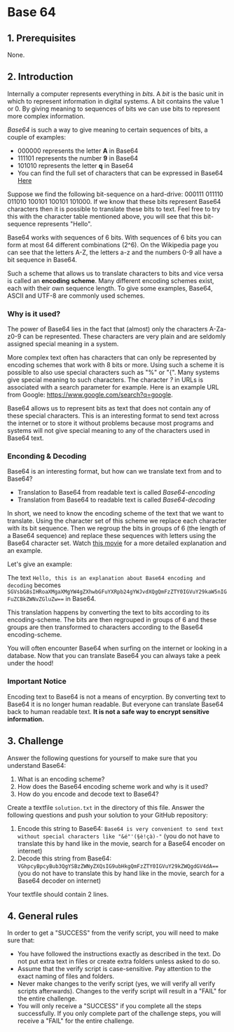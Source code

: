# Base 64

## 1. Prerequisites

None.

## 2. Introduction

Internally a computer represents everything in _bits_. A _bit_ is the basic unit in which to represent information in digital systems. A bit contains the value 1 or 0. By giving meaning to sequences of bits we can use bits to represent more complex information.

*Base64* is such a way to give meaning to certain sequences of bits, a couple of examples:
* 000000 represents the letter **A** in Base64
* 111101 represents the number **9** in Base64
* 101010 represents the letter **q** in Base64
* You can find the full set of characters that can be expressed in Base64 [Here](https://en.wikipedia.org/wiki/Base64#Design)

Suppose we find the following bit-sequence on a hard-drive: 000111 011110 011010 100101 100101 101000. If we know that these bits represent Base64 characters then it is possible to translate these bits to text. Feel free to try this with the character table mentioned above, you will see that this bit-sequence represents "Hello".

Base64 works with sequences of 6 bits. With sequences of 6 bits you can form at most 64 different combinations (2^6). On the Wikipedia page you can see that the letters A-Z, the letters a-z and the numbers 0-9 all have a bit sequence in Base64.

Such a scheme that allows us to translate characters to bits and vice versa is called an **encoding scheme**. Many different encoding schemes exist, each with their own sequence length. To give some examples, Base64, ASCII and UTF-8 are commonly used schemes.

### Why is it used?

The power of Base64 lies in the fact that (almost) only the characters A-Za-z0-9 can be represented. These characters are very plain and are seldomly assigned special meaning in a system.

More complex text often has characters that can only be represented by encoding schemes that work with 8 bits or more. Using such a scheme it is possible to also use special characters such as "%" or "{". Many systems give special meaning to such characters. The character *?* in URLs is associated with a search parameter for example. Here is an example URL from Google: https://www.google.com/search?q=google.

Base64 allows us to represent bits as text that does not contain any of these special characters. This is an interesting format to send text across the internet or to store it without problems because most programs and systems will not give special meaning to any of the characters used in Base64 text.

### Enconding & Decoding

Base64 is an interesting format, but how can we translate text from and to Base64?

* Translation to Base64 from readable text is called *Base64-encoding* 
* Translation from Base64 to readable text is called *Base64-decoding*

In short, we need to know the encoding scheme of the text that we want to translate. Using the character set of this scheme we replace each character with its bit sequence. Then we regroup the bits in groups of 6 (the length of a Base64 sequence) and replace these sequences with letters using the Base64 character set. Watch [this movie](https://www.youtube.com/watch?v=7gSSMy_M4HU) for a more detailed explanation and an example.

Let's give an example:

The text `Hello, this is an explanation about Base64 encoding and decoding` becomes `SGVsbG8sIHRoaXMgaXMgYW4gZXhwbGFuYXRpb24gYWJvdXQgQmFzZTY0IGVuY29kaW5nIGFuZCBkZWNvZGluZw==` in Base64.

This translation happens by converting the text to bits according to its encoding-scheme. The bits are then regrouped in groups of 6 and these groups are then transformed to characters according to the Base64 encoding-scheme.

You will often encounter Base64 when surfing on the internet or looking in a database. Now that you can translate Base64 you can always take a peek under the hood!

### Important Notice

Encoding text to Base64 is not a means of encyrption. By converting text to Base64 it is no longer human readable. But everyone can translate Base64 back to human readable text. **It is not a safe way to encrypt sensitive information.**

## 3. Challenge

Answer the following questions for yourself to make sure that you understand Base64:

1. What is an encoding scheme?
1. How does the Base64 encoding scheme work and why is it used?
1. How do you encode and decode text to Base64?

Create a textfile `solution.txt` in the directory of this file. Answer the following questions and push your solution to your GitHub repository:

1. Encode this string to Base64: `Base64 is very convenient to send text without special characters like "&é"'(§è!çà)-"`  (you do not have to translate this by hand like in the movie, search for a Base64 encoder on internet)
1. Decode this string from Base64: `VGhpcyBpcyBub3QgYSBzZWNyZXQsIG9ubHkgQmFzZTY0IGVuY29kZWQgdGV4dA==` (you do not have to translate this by hand like in the movie, search for a Base64 decoder on internet)

Your textfile should contain 2 lines.

## 4. General rules

In order to get a "SUCCESS" from the verify script, you will need to make sure that:

-   You have followed the instructions exactly as described in the text. Do not put extra text in files or create extra folders unless asked to do so.
-   Assume that the verify script is case-sensitive. Pay attention to the exact naming of files and folders.
-   Never make changes to the verify script (yes, we will verify all verify scripts afterwards). Changes to the verify script will result in a "FAIL" for the entire challenge.
-   You will only receive a "SUCCESS" if you complete all the steps successfully. If you only complete part of the challenge steps, you will receive a "FAIL" for the entire challenge.
